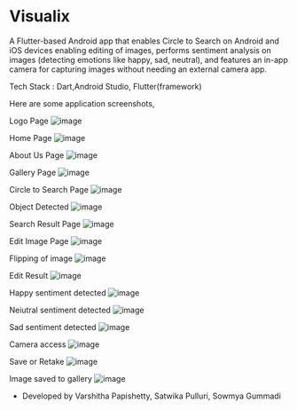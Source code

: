 # Visualix

A Flutter-based Android app that enables Circle to Search on Android and iOS devices enabling editing of images, performs sentiment analysis on images (detecting emotions like happy, sad, neutral), and features an in-app camera for capturing images without needing an external camera app.

Tech Stack : Dart,Android Studio, Flutter(framework)

Here are some application screenshots,

Logo Page
![image](https://github.com/user-attachments/assets/47f76a94-c969-41fe-85e1-fe9a1ecd6e6b)

Home Page
![image](https://github.com/user-attachments/assets/39da585c-c2a2-4746-a8ff-5a5dab393849)

About Us Page
![image](https://github.com/user-attachments/assets/2f7f9fc6-9590-491c-8fd3-11a8bbfc4a49)

Gallery Page
![image](https://github.com/user-attachments/assets/c328150e-2d11-44f3-8563-8ba87c92e482)

Circle to Search Page
![image](https://github.com/user-attachments/assets/138d15ca-50c3-41ef-bf85-b47ed7e807b6)

Object Detected
![image](https://github.com/user-attachments/assets/bbb7f315-1f22-404a-8a2a-46b7cc2108a0)

Search Result Page
![image](https://github.com/user-attachments/assets/aee92f1d-076a-47fd-8a9b-7174f6827d52)

Edit Image Page
![image](https://github.com/user-attachments/assets/bddb968b-5f62-4ff4-bbdb-bcdf29dabc75)

Flipping of image
![image](https://github.com/user-attachments/assets/c06fa75a-d010-4456-9665-54259d800f57)

Edit Result
![image](https://github.com/user-attachments/assets/e7792c1a-8a3d-4b4d-87f2-216121597456)

Happy sentiment detected
![image](https://github.com/user-attachments/assets/a9cbfdf5-05e5-4cb0-a5f3-bf7504814e53)

Neiutral sentiment detected
![image](https://github.com/user-attachments/assets/8e7374fa-bbb1-4e11-bb53-5cf6c125107e)

Sad sentiment detected
![image](https://github.com/user-attachments/assets/522e47c9-d71a-4b1b-8f90-250f49dc7195)

Camera access
![image](https://github.com/user-attachments/assets/26dbedb6-1636-49b2-a7de-5d59a9d4b47e)

Save or Retake
![image](https://github.com/user-attachments/assets/07d4d987-985a-436a-b37f-e68920c106c1)

Image saved to gallery
![image](https://github.com/user-attachments/assets/5319f178-e016-4fbb-b80d-27ee5f41c18f)

- Developed by Varshitha Papishetty, Satwika Pulluri, Sowmya Gummadi


